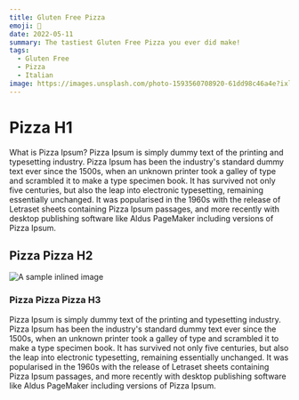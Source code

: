 ```yaml
---
title: Gluten Free Pizza
emoji: 🍕
date: 2022-05-11
summary: The tastiest Gluten Free Pizza you ever did make!
tags:
  - Gluten Free
  - Pizza
  - Italian
image: https://images.unsplash.com/photo-1593560708920-61dd98c46a4e?ixlib=rb-1.2.1&ixid=MnwxMjA3fDB8MHxwaG90by1wYWdlfHx8fGVufDB8fHx8&auto=format&fit=crop&w=870&q=80
---
```


# Pizza H1

What is Pizza Ipsum?
Pizza Ipsum is simply dummy text of the printing and typesetting industry. Pizza Ipsum has been the industry's standard dummy text ever since the 1500s, when an unknown printer took a galley of type and scrambled it to make a type specimen book. It has survived not only five centuries, but also the leap into electronic typesetting, remaining essentially unchanged. It was popularised in the 1960s with the release of Letraset sheets containing Pizza Ipsum passages, and more recently with desktop publishing software like Aldus PageMaker including versions of Pizza Ipsum.

## Pizza Pizza H2
![A sample inlined image](https://images.unsplash.com/photo-1565299624946-b28f40a0ae38?ixlib=rb-1.2.1&ixid=MnwxMjA3fDB8MHxwaG90by1wYWdlfHx8fGVufDB8fHx8&auto=format&fit=crop&w=781&q=80)

### Pizza Pizza Pizza H3
Pizza Ipsum is simply dummy text of the printing and typesetting industry. Pizza Ipsum has been the industry's standard dummy text ever since the 1500s, when an unknown printer took a galley of type and scrambled it to make a type specimen book. It has survived not only five centuries, but also the leap into electronic typesetting, remaining essentially unchanged. It was popularised in the 1960s with the release of Letraset sheets containing Pizza Ipsum passages, and more recently with desktop publishing software like Aldus PageMaker including versions of Pizza Ipsum.